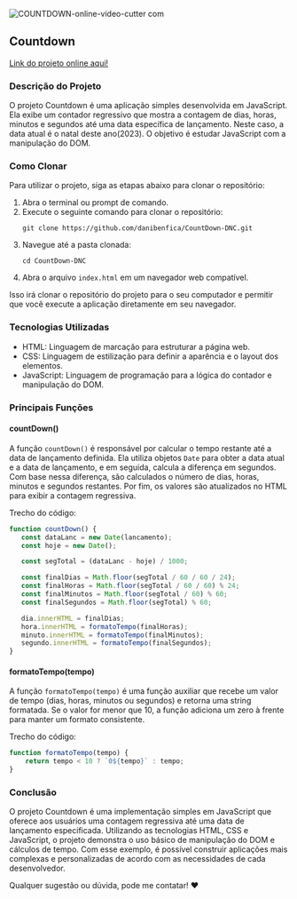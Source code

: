 ![COUNTDOWN-_online-video-cutter com_](https://github.com/danibenfica/CountDown-DNC/assets/103818625/0a85b050-a7b7-4e7e-b636-e6b3bc90de68)

## Countdown

[Link do projeto online aqui!](https://count-down-dnc.vercel.app/)

### Descrição do Projeto
O projeto  Countdown é uma aplicação simples desenvolvida em JavaScript. Ela exibe um contador regressivo que mostra a contagem de dias, horas, minutos e segundos até uma data específica de lançamento. Neste caso, a data atual é o natal deste ano(2023). O objetivo é estudar JavaScript com a manipulação
do DOM.


### Como Clonar
Para utilizar o projeto, siga as etapas abaixo para clonar o repositório:

1. Abra o terminal ou prompt de comando.
2. Execute o seguinte comando para clonar o repositório:
   ```
   git clone https://github.com/danibenfica/CountDown-DNC.git
   ```
3. Navegue até a pasta clonada:
   ```
   cd CountDown-DNC
   ```
4. Abra o arquivo `index.html` em um navegador web compatível.

Isso irá clonar o repositório do projeto para o seu computador e permitir que você execute a aplicação diretamente em seu navegador.

### Tecnologias Utilizadas

- HTML: Linguagem de marcação para estruturar a página web.
- CSS: Linguagem de estilização para definir a aparência e o layout dos elementos.
- JavaScript: Linguagem de programação para a lógica do contador e manipulação do DOM.

### Principais Funções

#### countDown()
A função `countDown()` é responsável por calcular o tempo restante até a data de lançamento definida. Ela utiliza objetos `Date` para obter a data atual e a data de lançamento, e em seguida, calcula a diferença em segundos. Com base nessa diferença, são calculados o número de dias, horas, minutos e segundos restantes. Por fim, os valores são atualizados no HTML para exibir a contagem regressiva.

Trecho do código:
```javascript
function countDown() {
   const dataLanc = new Date(lancamento);
   const hoje = new Date();

   const segTotal = (dataLanc - hoje) / 1000;

   const finalDias = Math.floor(segTotal / 60 / 60 / 24);
   const finalHoras = Math.floor(segTotal / 60 / 60) % 24;
   const finalMinutos = Math.floor(segTotal / 60) % 60;
   const finalSegundos = Math.floor(segTotal) % 60;

   dia.innerHTML = finalDias;
   hora.innerHTML = formatoTempo(finalHoras);
   minuto.innerHTML = formatoTempo(finalMinutos);
   segundo.innerHTML = formatoTempo(finalSegundos);
}
```

#### formatoTempo(tempo)
A função `formatoTempo(tempo)` é uma função auxiliar que recebe um valor de tempo (dias, horas, minutos ou segundos) e retorna uma string formatada. Se o valor for menor que 10, a função adiciona um zero à frente para manter um formato consistente.

Trecho do código:
```javascript
function formatoTempo(tempo) {
    return tempo < 10 ? `0${tempo}` : tempo;
}
```

### Conclusão
O projeto Countdown é uma implementação simples em JavaScript que oferece aos usuários uma contagem regressiva até uma data de lançamento especificada. Utilizando as tecnologias HTML, CSS e JavaScript, o projeto demonstra o uso básico de manipulação do DOM e cálculos de tempo. Com esse exemplo, é possível construir aplicações mais complexas e personalizadas de acordo com as necessidades de cada desenvolvedor.

Qualquer sugestão ou dúvida, pode me contatar! :heart:
